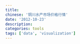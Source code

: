 ```yaml
---
title:
chinese: '铜川水产市场价格行情'
date: '2012-10-23'
description:
categories: tools
tags: ['data', 'visualization']
---
```

<div id="market" style="height: 400px; overflow: auto;">
</div>
<div class="modal" id="graphModal" tabindex="-1" role="dialog" aria-labelledby="graphModalLabel" aria-hidden="true" style="display: none">
</div>
<script type="text/template" id="graph-template">
      <div class="modal-header">
        <button type="button" class="close" data-dismiss="modal" aria-hidden="true">×</button>
        <h3 id="graphModalLabel"><%= name %></h3>
      </div>
      <div class="modal-body">
        <div id="morris"></div>
      </div>
      <div class="modal-footer">
        <button class="btn btn-primary" data-dismiss="modal" aria-hidden="true">Close</button>
      </div>
</script>
<div>
    <script src="/assets/twitter/javascripts/jquery-1.8.1.min.js"></script>
    <script src="/assets/twitter/javascripts/bootstrap.min.js"></script>
    <script src="/assets/twitter/javascripts/underscore-min.js"></script>
    <script src="/assets/twitter/javascripts/wind-all-0.7.3.js"></script>
    <script src="/assets/twitter/javascripts/raphael-min.js"></script>
    <script src="/assets/twitter/javascripts/morris.min.js"></script>
    <script src="/assets/twitter/javascripts/json-to-table.js"></script>
    <script type="text/javascript">
    (function(){
        var root=this;
        var Aqua=root.Aqua={};
        var getJSONAsync = function (url) {
            return Wind.Async.Task.create(function (t) {
                $.getJSON(url, function (data) {
                    t.complete("success", data);
                });
            });
        };
        var intersectAsync = eval(Wind.compile("async", function () {
              var data=$await(Wind.Async.Task.whenAll({
                      market: getJSONAsync('/api/aqua/market.json'),
                      trend: getJSONAsync('/api/aqua/trend.json')
                  }));
              return {
                  market: data.market,
                  trend: data.trend
              };
        }));
        var trend=[];
        var plots=[];
        Aqua.graph = function(fish) {
            var template=_.template($('#graph-template').html());
            $('#graphModal').html(template({name: fish}));
            var data=_.find(trend, function(t) { return t.fish==fish});
            var keys=_.sortBy(_.keys(data.prices), function(date){
                return Date.parse(date);
            });
            plots=[];
            for (i=0; i<keys.length; i++)
            {
                var key=keys[i];
                plots[i]={'p': data.prices[key], 't': key};
            };
            $('#graphModal').modal();
        };
        $('#graphModal').on('shown', function () {
            Morris.Line({
              element: 'morris',
              data: plots,
              xkey: 't',
              ykeys: ['p'],
              labels: ['Price']
            });
        });
        var composeJavascriptLink = function(message) {
            js= "javascript:Aqua.graph('{0}');";
            return js.format(message);
        };
        var intepretJavascriptLink = function(url) {
            var pattern=/^javascript:Aqua.graph\(\'([\s\S]*)\'\);$/;
            var message=url.match(pattern)[1];
            var link = '<a class="btn btn-primary" href="{0}">' + message + '</a>';
            return link.format(url);
        };
        var populateAsync = eval(Wind.compile("async", function () {
               var data=$await(intersectAsync());
               var market=_.map(data.market, function(num){ return {'product': composeJavascriptLink(num.fish), 'price': num.price, 'date': num.date}; });
               trend=data.trend;
               $("#market").html(ConvertJsonToTable(market, 'jsonTable', 'table table-striped table-condensed', intepretJavascriptLink));
         }));
         populateAsync().start();
    })();
    </script>
</div>